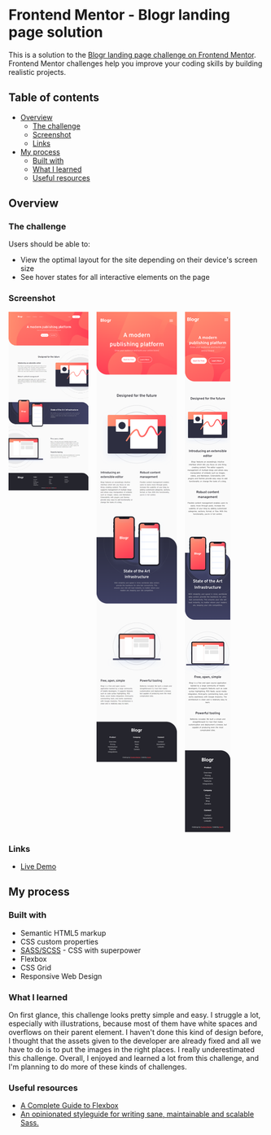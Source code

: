 # Frontend Mentor - Blogr landing page solution

This is a solution to the [Blogr landing page challenge on Frontend Mentor](https://www.frontendmentor.io/challenges/blogr-landing-page-EX2RLAApP). Frontend Mentor challenges help you improve your coding skills by building realistic projects. 

## Table of contents

- [Overview](#overview)
  - [The challenge](#the-challenge)
  - [Screenshot](#screenshot)
  - [Links](#links)
- [My process](#my-process)
  - [Built with](#built-with)
  - [What I learned](#what-i-learned)
  - [Useful resources](#useful-resources)


## Overview

### The challenge

Users should be able to:

- View the optimal layout for the site depending on their device's screen size
- See hover states for all interactive elements on the page

### Screenshot

<div style="display: grid; grid-template-columns: 1fr 1fr 1fr; gap: 1rem">
    <img src="./assets/design/ssdesktop.png" >
    <img src="./assets/design/sstablet.png" >
    <img src="./assets/design/ssphone.png" >
</div>

### Links

- [Live Demo]()

## My process

### Built with

- Semantic HTML5 markup
- CSS custom properties
- [SASS/SCSS](https://sass-lang.com) - CSS with superpower
- Flexbox
- CSS Grid
- Responsive Web Design

### What I learned

On first glance, this challenge looks pretty simple and easy. I struggle a lot, especially with illustrations, because most of them have white spaces and overflows on their parent element. I haven't done this kind of design before, I thought that the assets given to the developer are already fixed and all we have to do is to put the images in the right places. I really underestimated this challenge. Overall, I enjoyed and learned a lot from this challenge, and I'm planning to do more of these kinds of challenges.

### Useful resources

- [A Complete Guide to Flexbox](https://css-tricks.com/snippets/css/a-guide-to-flexbox/)
- [An opinionated styleguide for writing sane, maintainable and scalable Sass.](https://sass-guidelin.es/)
